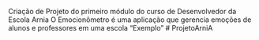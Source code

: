 Criação de Projeto do primeiro módulo do curso de Desenvolvedor da Escola Arnia
O Emocionômetro é uma aplicação que gerencia emoções de alunos e professores em uma
escola “Exemplo” # ProjetoArniA
